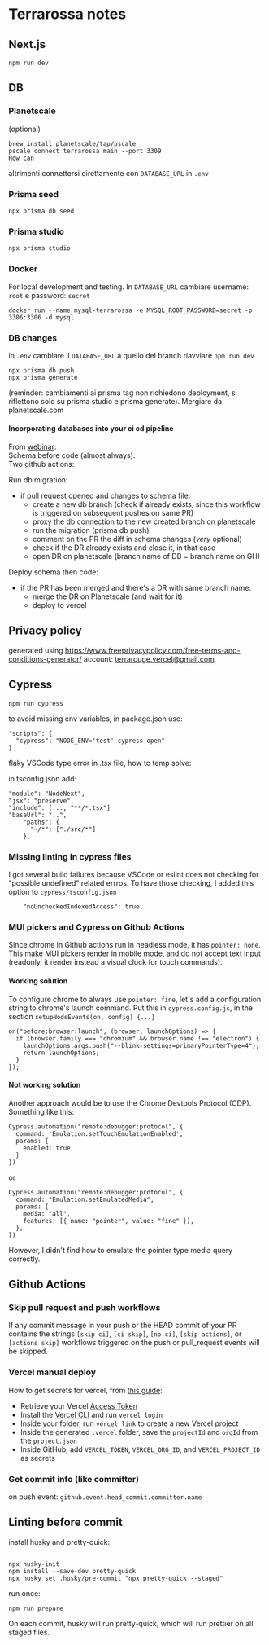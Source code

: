 # Terrarossa notes

## Next.js

```
npm run dev
```

## DB

### Planetscale

(optional)

```
brew install planetscale/tap/pscale
pscale connect terrarossa main --port 3309
How can
```

altrimenti connettersi direttamente con `DATABASE_URL` in `.env`

### Prisma seed

```
npx prisma db seed
```

### Prisma studio

```
npx prisma studio
```

### Docker

For local development and testing.
In `DATABASE_URL` cambiare username: `root` e password: `secret`

`docker run --name mysql-terrarossa -e MYSQL_ROOT_PASSWORD=secret -p 3306:3306 -d mysql`

### DB changes

in `.env` cambiare il `DATABASE_URL` a quello del branch
riavviare `npm run dev`

```
npx prisma db push
npx prisma generate
```

(reminder: cambiamenti ai prisma tag non richiedono deployment, si riflettono solo su prisma studio e prisma generate).
Mergiare da planetscale.com

#### Incorporating databases into your ci cd pipeline

From [webinar](https://planetscale.com/media/incorporating-databases-into-your-ci-cd-pipeline):<br>
Schema before code (almost always). <br> Two github actions:

Run db migration:

- if pull request opened and changes to schema file:
  - create a new db branch (check if already exists, since this workflow is triggered on subsequent pushes on same PR)
  - proxy the db connection to the new created branch on planetscale
  - run the migration (prisma db push)
  - comment on the PR the diff in schema changes (_very_ optional)
  - check if the DR already exists and close it, in that case
  - open DR on planetscale (branch name of DB = branch name on GH)

Deploy schema then code:

- if the PR has been merged and there's a DR with same branch name:
  - merge the DR on Planetscale (and wait for it)
  - deploy to vercel

## Privacy policy

generated using https://www.freeprivacypolicy.com/free-terms-and-conditions-generator/
account: terrarouge.vercel@gmail.com

## Cypress

```
npm run cypress
```

to avoid missing env variables, in package.json use:

```
"scripts": {
  "cypress": "NODE_ENV='test' cypress open"
}
```

flaky VSCode type error in .tsx file, how to temp solve:

in tsconfig.json add:

```
"module": "NodeNext",
"jsx": "preserve",
"include": [..., "**/*.tsx"]
"baseUrl": "..",
    "paths": {
      "~/*": ["./src/*"]
    },
```

### Missing linting in cypress files

I got several build failures because VSCode or eslint does not checking for "possible undefined" related errros. To have those checking, I added this option to `cypress/tsconfig.json`

```
    "noUncheckedIndexedAccess": true,
```

### MUI pickers and Cypress on Github Actions

Since chrome in Github actions run in headless mode, it has `pointer: none`. This make MUI pickers render in mobile mode, and do not accept text input (readonly, it render instead a visual clock for touch commands).

#### Working solution

To configure chrome to always use `pointer: fine`, let's add a configuration string to chrome's launch command.
Put this in `cypress.config.js`, in the section `setupNodeEvents(on, config) {...}`

```
on("before:browser:launch", (browser, launchOptions) => {
  if (browser.family === "chromium" && browser.name !== "electron") {
    launchOptions.args.push("--blink-settings=primaryPointerType=4");
    return launchOptions;
  }
});
```

#### Not working solution

Another approach would be to use the Chrome Devtools Protocol (CDP). Something like this:

```
Cypress.automation("remote:debugger:protocol", {
  command: 'Emulation.setTouchEmulationEnabled',
  params: {
    enabled: true
  }
})
```

or

```
Cypress.automation("remote:debugger:protocol", {
  command: "Emulation.setEmulatedMedia",
  params: {
    media: "all",
    features: [{ name: "pointer", value: "fine" }],
  },
})
```

However, I didn't find how to emulate the pointer type media query correctly.

## Github Actions

### Skip pull request and push workflows

If any commit message in your push or the HEAD commit of your PR contains the strings `[skip ci]`, `[ci skip]`, `[no ci]`, `[skip actions]`, or `[actions skip]` workflows triggered on the push or pull_request events will be skipped.

### Vercel manual deploy

How to get secrets for vercel,
from [this guide](https://vercel.com/guides/how-can-i-use-github-actions-with-vercel):

- Retrieve your Vercel [Access Token](https://vercel.com/guides/how-do-i-use-a-vercel-api-access-token)
- Install the [Vercel CLI](https://vercel.com/cli) and run `vercel login`
- Inside your folder, run `vercel link` to create a new Vercel project
- Inside the generated `.vercel` folder, save the `projectId` and `orgId` from the `project.json`
- Inside GitHub, add `VERCEL_TOKEN`, `VERCEL_ORG_ID`, and `VERCEL_PROJECT_ID` as secrets

### Get commit info (like committer)

on push event:
`github.event.head_commit.committer.name`

## Linting before commit

install husky and pretty-quick:

```

npx husky-init
npm install --save-dev pretty-quick
npx husky set .husky/pre-commit "npx pretty-quick --staged"

```

run once:

```
npm run prepare
```

On each commit, husky will run pretty-quick, which will run prettier on all staged files.
